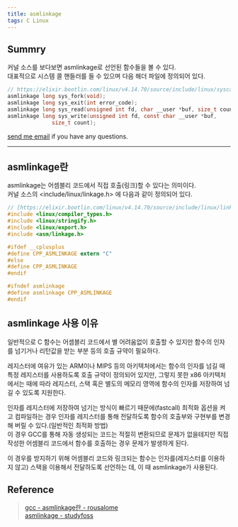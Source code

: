 ```yaml
---
title: asmlinkage 
tags: C Linux
---
```


## Summry  

커널 소스를 보다보면 asmlinkage로 선언된 함수들을 볼 수 있다.  
대표적으로 시스템 콜 핸들러를 들 수 있으며 다음 해더 파일에 정의되어 있다.  

```c
// https://elixir.bootlin.com/linux/v4.14.70/source/include/linux/syscalls.h
asmlinkage long sys_fork(void);
asmlinkage long sys_exit(int error_code);
asmlinkage long sys_read(unsigned int fd, char __user *buf, size_t count);
asmlinkage long sys_write(unsigned int fd, const char __user *buf,
			  size_t count);
```

[send me email](mailto:jewel7492@gmail.com) if you have any questions.

<!--more-->

---

## asmlinkage란  

asmlinkage는 어셈블리 코드에서 직접 호출(링크)할 수 있다는 의미이다.  
커널 소스의 <include/linux/linkage.h> 에 다음과 같이 정의되어 있다.  

```c
// [https://elixir.bootlin.com/linux/v4.14.70/source/include/linux/linkage.h]
#include <linux/compiler_types.h>
#include <linux/stringify.h>
#include <linux/export.h>
#include <asm/linkage.h>

#ifdef __cplusplus
#define CPP_ASMLINKAGE extern "C"
#else
#define CPP_ASMLINKAGE
#endif

#ifndef asmlinkage
#define asmlinkage CPP_ASMLINKAGE
#endif
```

## asmlinkage 사용 이유

일반적으로 C 함수는 어셈블리 코드에서 별 어려움없이 호출할 수 있지만 함수의 인자를 넘기거나 리턴값을 받는 부분 등의 호출 규약이 필요하다.  

레지스터에 여유가 있는 ARM이나 MIPS 등의 아키텍처에서는 함수의 인자를 넘길 때 특정 레지스터를 사용하도록 호출 규약이 정의되어 있지만, 그렇지 못한 x86 아키텍처에서는 때에 따라 레지스터, 스택 혹은 별도의 메모리 영역에 함수의 인자를 저장하여 넘길 수 있도록 지원한다.

인자를 레지스터에 저장하여 넘기는 방식이 빠르기 때문에(fastcall) 최적화 옵션을 켜고 컴파일하는 경우 인자를 레지스터를 통해 전달하도록 함수의 호출부와 구현부를 변경해 버릴 수 있다.(일반적인 최적화 방법)  
이 경우 GCC를 통해 자동 생성되는 코드는 적절히 변환되므로 문제가 없을테지만 직접 작성한 어셈블리 코드에서 함수를 호출하는 경우 문제가 발생하게 된다.

이 경우를 방지하기 위해 어셈블리 코드와 링크되는 함수는 인자를(레지스터를 이용하지 않고) 스택을 이용해서 전달하도록 선언하는 데, 이 때 asmlinkage가 사용된다.


## Reference

> [gcc - asmlinkage란 - rousalome](http://egloos.zum.com/rousalome/v/9986518)  
> [asmlinkage - studyfoss](https://m.blog.naver.com/PostView.nhn?blogId=sharonichoya&logNo=220507818075&proxyReferer=https:%2F%2Fwww.google.com%2F)  
